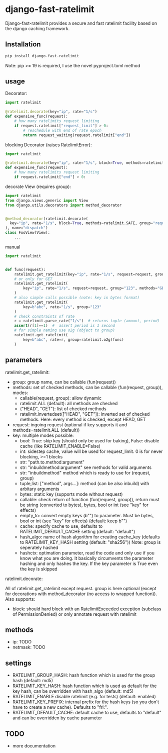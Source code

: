 # django-fast-ratelimit


Django-fast-ratelimit provides a secure and fast ratelimit facility based on the django caching framework.


## Installation

```` bash
pip install django-fast-ratelimit

````

Note: pip >= 19 is required, I use the novel pyproject.toml method

## usage


Decorator:

```` python
import ratelimit

@ratelimit.decorate(key="ip", rate="1/s")
def expensive_func(request):
    # how many ratelimits request limiting
    if request.ratelimit["request_limit"] > 0:
        # reschedule with end of rate epoch
        return request_waiting(request.ratelimit["end"])

````

blocking Decorator (raises RatelimitError):

```` python
import ratelimit

@ratelimit.decorate(key="ip", rate="1/s", block=True, methods=ratelimit.UNSAFE)
def expensive_func(request):
    # how many ratelimits request limiting
    if request.ratelimit["end"] > 0:

````



decorate View (requires group):

```` python
import ratelimit
from django.views.generic import View
from django.utils.decorators import method_decorator


@method_decorator(ratelimit.decorate(
  key="ip", rate="1/s", block=True, methods=ratelimit.SAFE, group="required"
), name="dispatch")
class FooView(View):
    ...

````

manual
```` python
import ratelimit


def func(request):
    ratelimit.get_ratelimit(key="ip", rate="1/s", request=request, group="123")
    # or only for GET
    ratelimit.get_ratelimit(
        key="ip", rate="1/s", request=request, group="123", methods="GET"
    )
    # also simple calls possible (note: key in bytes format)
    ratelimit.get_ratelimit(
        key=b"abc", rate="1/s", group="123"
    )
    # check constraints of rate
    r = ratelimit.parse_rate("1/s")  # returns tuple (amount, period)
    assert(r[1]==1)  #  assert period is 1 second
    # for simple naming use o2g (object to group)
    ratelimit.get_ratelimit(
        key=b"abc", rate=r, group=ratelimit.o2g(func)
    )

````

## parameters

ratelimit.get_ratelimit:

* group: group name, can be callable (fun(request))
* methods: set of checked methods, can be callable (fun(request, group)), modes:
  * callable(request, group): allow dynamic
  * ratelimit.ALL (default): all methods are checked
  * \("HEAD", "GET"\): list of checked methods
  * ratelimit.invertedset(["HEAD", "GET"]): inverted set of checked methods. Here: every method is checked, except HEAD, GET
* request: ingoing request (optional if key supports it and methods=ratelimit.ALL (default))
* key: multiple modes possible:
    * bool: True: skip key (should only be used for baking), False: disable cache (like RATELIMIT_ENABLE=False)
    * int:  sidestep cache, value will be used for request_limit. 0 is for never blocking, >=1 blocks
    * str: "path.to.method:argument"
    * str: "inbuildmethod:argument" see methods for valid arguments
    * str: "inbuildmethod"  method which is ready to use for (request, group)
    * tuple,list: ["method", args...]: method (can be also inbuild) with arbitary arguments
    * bytes: static key (supports mode without request)
    * callable: check return of function (fun(request, group)), return must be string (converted to bytes), bytes, bool or int (see "key" for effects)
  * empty_to: convert empty keys (b"") to parameter. Must be bytes, bool or int (see "key" for effects) (default: keep b"")
  * cache: specify cache to use, defaults to RATELIMIT_DEFAULT_CACHE setting (default: "default")
  * hash_algo: name of hash algorithm for creating cache_key (defaults to RATELIMIT_KEY_HASH setting (default: "sha256"))
    Note: group is seperately hashed
  * hashctx: optimation parameter, read the code and only use if you know what you are doing. It basically circumvents the parameter hashing and only hashes the key. If the key parameter is True even the key is skipped

ratelimit.decorate:

All of ratelimit.get_ratelimit except request. group is here optional (except for decorations with method_decorator (no access to wrapped function)).
Also supports:
* block: should hard block with an RatelimitExceeded exception (subclass of PermissionDenied) or only annotate request with ratelimit


## methods

* ip: TODO
* netmask: TODO


## settings

* RATELIMIT_GROUP_HASH: hash function which is used for the group hash (default: md5)
* RATELIMIT_KEY_HASH: hash function which is used as default for the key hash, can be overridden with hash_algo (default: md5)
* RATELIMIT_ENABLE disable ratelimit (e.g. for tests) (default: enabled)
* RATELIMIT_KEY_PREFIX: internal prefix for the hash keys (so you don't have to create a new cache). Defaults to "frl:".
* RATELIMIT_DEFAULT_CACHE: default cache to use, defaults to "default" and can be overridden by cache parameter


## TODO

* more documentation

